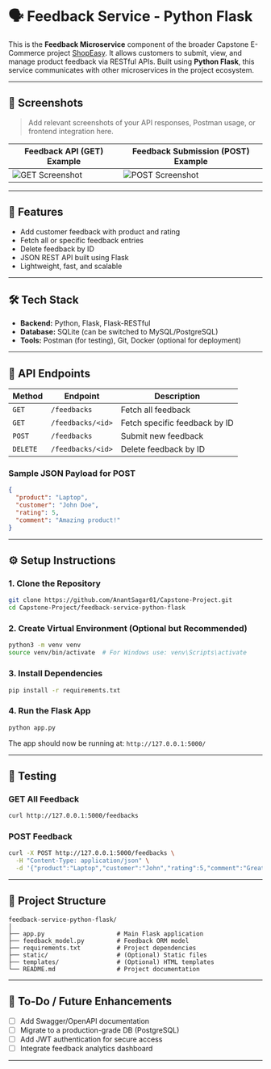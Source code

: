 # 🗣️ Feedback Service - Python Flask

This is the **Feedback Microservice** component of the broader Capstone E-Commerce project [ShopEasy](https://github.com/AnantSagar01/Capstone-Project). It allows customers to submit, view, and manage product feedback via RESTful APIs. Built using **Python Flask**, this service communicates with other microservices in the project ecosystem.

---

## 📸 Screenshots

> Add relevant screenshots of your API responses, Postman usage, or frontend integration here.

| Feedback API (GET) Example | Feedback Submission (POST) Example |
|----------------------------|------------------------------------|
| ![GET Screenshot](screenshots/get-feedback.png) | ![POST Screenshot](screenshots/post-feedback.png) |

---

## 🚀 Features

- Add customer feedback with product and rating
- Fetch all or specific feedback entries
- Delete feedback by ID
- JSON REST API built using Flask
- Lightweight, fast, and scalable

---

## 🛠️ Tech Stack

- **Backend:** Python, Flask, Flask-RESTful
- **Database:** SQLite (can be switched to MySQL/PostgreSQL)
- **Tools:** Postman (for testing), Git, Docker (optional for deployment)

---

## 🧩 API Endpoints

| Method | Endpoint | Description |
|--------|----------|-------------|
| `GET` | `/feedbacks` | Fetch all feedback |
| `GET` | `/feedbacks/<id>` | Fetch specific feedback by ID |
| `POST` | `/feedbacks` | Submit new feedback |
| `DELETE` | `/feedbacks/<id>` | Delete feedback by ID |

### Sample JSON Payload for POST

```json
{
  "product": "Laptop",
  "customer": "John Doe",
  "rating": 5,
  "comment": "Amazing product!"
}
```

---

## ⚙️ Setup Instructions

### 1. Clone the Repository
```bash
git clone https://github.com/AnantSagar01/Capstone-Project.git
cd Capstone-Project/feedback-service-python-flask
```

### 2. Create Virtual Environment (Optional but Recommended)
```bash
python3 -m venv venv
source venv/bin/activate  # For Windows use: venv\Scripts\activate
```

### 3. Install Dependencies
```bash
pip install -r requirements.txt
```

### 4. Run the Flask App
```bash
python app.py
```

The app should now be running at: `http://127.0.0.1:5000/`

---

## 🧪 Testing

### GET All Feedback
```bash
curl http://127.0.0.1:5000/feedbacks
```

### POST Feedback
```bash
curl -X POST http://127.0.0.1:5000/feedbacks \
  -H "Content-Type: application/json" \
  -d '{"product":"Laptop","customer":"John","rating":5,"comment":"Great!"}'
```

---

## 📁 Project Structure

```
feedback-service-python-flask/
│
├── app.py                    # Main Flask application
├── feedback_model.py         # Feedback ORM model
├── requirements.txt          # Project dependencies
├── static/                   # (Optional) Static files
├── templates/                # (Optional) HTML templates
└── README.md                 # Project documentation
```

---

## 📌 To-Do / Future Enhancements

- [ ] Add Swagger/OpenAPI documentation
- [ ] Migrate to a production-grade DB (PostgreSQL)
- [ ] Add JWT authentication for secure access
- [ ] Integrate feedback analytics dashboard

---
